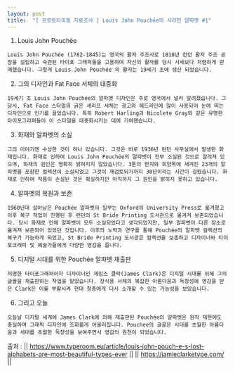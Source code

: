```yaml
---
layout: post
title:  "[ 프로토타이핑 자료조사 ] Louis John Pouchée의 사라진 알파벳 #1"
---
```


1. Louis John Pouchée

`Louis John Pouchée (1782-1845)는 영국의 활자 주조사로 1818년 런던 활자 주조 공장을 설립하고 숙련된 타이포 그래퍼들을 고용하여 자신의 활자를 당시 시세보다 저렴하게 판매했습니다. 그렇게 Louis John Pouchée 의 활자는 19세기 초에 생산 되었습니다.`

2. 그의 디자인과 Fat Face 서체의 대중화

`19세기 초 Louis John Pouchée의 알파벳 디자인은 주로 영국에서 널리 알려졌습니다. 그 당시, Fat Face 스타일의 굵은 세리프 서체는 광고와 헤드라인에 많이 사용되어 눈에 띄는 디자인으로 인기를 끌었습니다. 특히 Robert Harling과 Nicolete Gray와 같은 유명한 타이포그라퍼들이 이 스타일을 대중화시키는 데에 기여했습니다.`

3. 화재와 알파벳의 소실

`그의 이야기엔 수상한 것이 하나 있습니다. 그것은 바로 1936년 런던 사무실에서 발생한 화재입니다. 화재로 인하여 Louis John Pouchée의 알파벳이 전부 소실된 것으로 알려져 있으며, 화재의 원인은 명확히 밝혀지지 않았습니다. 3톤의 펀치와 회양목에 새겨진 23개의 알파벳을 포함한 컬렉션이 소실되었고 그것이 재검토되기까지 30년이라는 시간이 걸렸습니다. 화재로 인하여 작품이 손실된 것은 확실하지만 아직까지 그 원인을 밝히지 못하고 있습니다. `

4. 알파벳의 복원과 보존

`1960년대 살아남은 Pouchée 알파벳의 일부는 Oxford의 University Press로 옮겨졌고 이후 복구 작업이 진행된 후 런던의 St Bride Printing 도서관으로 옮겨져 보존되었습니다. 당시 화재로 인해 알파벳이 모두 소실되었다고 생각되었지만, 일부 알파벳이 다른 장소로 옮겨져 보존되어 있었던 것입니다. 이후의 노력과 연구를 통해 Pouchée의 알파벳 컬렉션의 복구가 가능하게 되었고, St Bride Printing 도서관은 컬렉션을 보존하고 디자이너와 타이포크래피 및 예술가들에게 다양한 영감을 줍니다. `

5. 디지털 시대를 위한  Pouchée 알파벳 재출판 

`저명한 타이포그래퍼이자 디자이너인 제임스 클락(James Clark)은 디지털 시대를 위해 그의 글꼴을 재출판하는 작업을 맡았습니다. 장식용 서체의 복잡한 아름다움과 독창성에 영감을 받은 Clark은 이를 부활시켜 현대 청중에게 다시 소개할 수 있는 가능성을 보았습니다. `

6. 그리고 오늘

`오늘날 디지털 세계에 James Clark에 의해 재출판된 Pouchée의 알파벳은 원작 재현에도 충실하며 그래픽 디자인에 조화롭게 어울러집니다. Pouchee의 글꼴은 시대를 초월한 아름다움과 세대를 초월한 독창성을 보여주면서 영감의 원천이 되었습니다.`


출처 : 
|| https://www.typeroom.eu/article/louis-john-pouch-e-s-lost-alphabets-are-most-beautiful-types-ever ||
|| https://jamieclarketype.com/ ||
